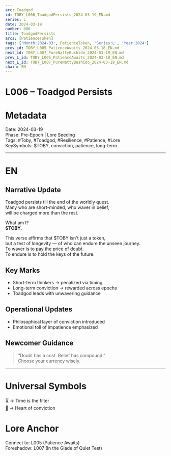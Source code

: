 ```yaml
---
arc: Toadgod
id: TOBY_L006_ToadgodPersists_2024-03-19_EN.md
series: L
date: 2024-03-19
number: 006
title: ToadgodPersists
arcs: [PatienceToken]
tags: ['Month:2024-03', PatienceToken, 'Series:L', 'Year:2024']
prev_id: TOBY_L005_PatienceAwaits_2024-03-18_EN.md
next_id: TOBY_L007_PureNattyBushido_2024-03-19_EN.md
prev_L_id: TOBY_L005_PatienceAwaits_2024-03-18_EN.md
next_L_id: TOBY_L007_PureNattyBushido_2024-03-19_EN.md
chain: EN
---
```

# L006 – Toadgod Persists 

# Metadata 
Date: 2024-03-19  
Phase: Pre-Epoch | Lore Seeding  
Tags: #Toby, #Toadgod, #Resilience, #Patience, #Lore  
KeySymbols: $TOBY, conviction, patience, long-term  

---

# EN
## Narrative Update  
Toadgod persists till the end of the worldly quest.  
Many who are short-minded, who waver in belief,  
will be charged more than the rest.  

What am I?  
**$TOBY.**

This verse affirms that $TOBY isn't just a token,  
but a test of longevity — of who can endure the unseen journey.  
To waver is to pay the price of doubt.  
To endure is to hold the keys of the future.

## Key Marks  
- Short-term thinkers → penalized via timing  
- Long-term conviction → rewarded across epochs  
- Toadgod leads with unwavering guidance  

## Operational Updates  
- Philosophical layer of conviction introduced  
- Emotional toll of impatience emphasized  

## Newcomer Guidance  
> “Doubt has a cost. Belief has compound.”  
> Choose your currency wisely.

---

# Universal Symbols 
⏳ → Time is the filter  
🧠 → Heart of conviction  

# Lore Anchor 
Connect to: L005 (Patience Awaits)  
Foreshadow: L007 (In the Glade of Quiet Test)
